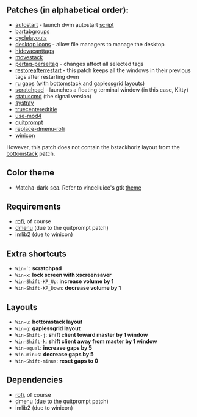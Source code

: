 ## Patches (in alphabetical order):
- [autostart](https://dwm.suckless.org/patches/autostart/dwm-autostart-20210120-cb3f58a.diff) - launch dwm autostart [script](https://github.com/isaackwy/desktop-preferences/tree/master/dotfiles/.dwm)  
- [bartabgroups](https://dwm.suckless.org/patches/bartabgroups/)  
- [cyclelayouts](https://dwm.suckless.org/patches/cyclelayouts/)  
- [desktop icons](https://github.com/bakkeby/patches/blob/master/dwm/dwm-desktop_icons-6.3.diff) - allow file managers to manage the desktop  
- [hidevacanttags](https://dwm.suckless.org/patches/hide_vacant_tags/)  
- [movestack](https://dwm.suckless.org/patches/movestack/)  
- [pertag-perseltag](https://dwm.suckless.org/patches/pertag/dwm-pertag-perseltag-6.2.diff) - changes affect all selected tags  
- [restoreafterrestart](https://dwm.suckless.org/patches/restoreafterrestart/) - this patch keeps all the windows in their previous tags after restarting dwm  
- [ru gaps](https://web.archive.org/web/20220627080229/https://dwm.suckless.org/patches/ru_gaps/) (with bottomstack and gaplessgrid layouts)  
- [scratchpad](https://dwm.suckless.org/patches/scratchpad/) - launches a floating terminal window (in this case, Kitty)  
- [statuscmd](https://dwm.suckless.org/patches/statuscmd/dwm-statuscmd-20210405-67d76bd.diff) (the signal version)  
- [systray](https://dwm.suckless.org/patches/systray/)  
- [truecenteredtitle](https://dwm.suckless.org/patches/truecenteredtitle/)  
- [use-mod4](https://slackbuilds.org/slackbuilds/15.0/desktop/dwm/sbo-patches/use-mod4.patch)  
- [quitprompt](https://dwm.suckless.org/patches/quitprompt/)  
- [replace-dmenu-rofi](https://slackbuilds.org/slackbuilds/15.0/desktop/dwm/sbo-patches/replace-dmenu-rofi.patch)  
- [winicon](https://dwm.suckless.org/patches/winicon/)  

However, this patch does not contain the bstackhoriz layout from the [bottomstack](https://dwm.suckless.org/patches/bottomstack/dwm-bottomstack-6.1.diff) patch.

## Color theme
- Matcha-dark-sea. Refer to vinceliuice's gtk [theme](https://github.com/vinceliuice/Matcha-gtk-theme)

## Requirements
- [rofi](https://github.com/davatorium/rofi), of course  
- [dmenu](https://tools.suckless.org/dmenu/) (due to the quitprompt patch)  
- imlib2 (due to winicon)  

## Extra shortcuts  
+ `` Win-` ``: **scratchpad**  
+ `Win-x`: **lock screen with xscreensaver**  
+ `Win-Shift-KP_Up`: **increase volume by 1**  
+ `Win-Shift-KP_Down`: **decrease volume by 1**  

## Layouts  
+ `Win-u`: **bottomstack layout**  
+ `Win-g`: **gaplessgrid layout**  
+ `Win-Shift-j`: **shift client toward master by 1 window**  
+ `Win-Shift-k`: **shift client away from master by 1 window**  
+ `Win-equal`: **increase gaps by 5**  
+ `Win-minus`: **decrease gaps by 5**  
+ `Win-Shift-minus`: **reset gaps to 0** 

## Dependencies
- [rofi](https://github.com/davatorium/rofi), of course  
- [dmenu](https://tools.suckless.org/dmenu/) (due to the quitprompt patch)  
- imlib2 (due to winicon)
